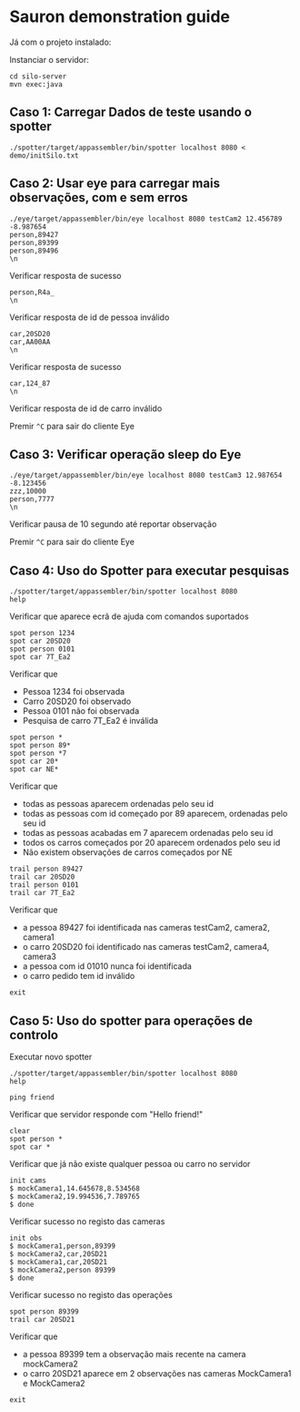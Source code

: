 # Sauron demonstration guide

Já com o projeto instalado:

Instanciar o servidor:
```
cd silo-server
mvn exec:java
```

## Caso 1: Carregar Dados de teste usando o spotter

```
./spotter/target/appassembler/bin/spotter localhost 8080 < demo/initSilo.txt
```

## Caso 2: Usar eye para carregar mais observações, com e sem erros

```
./eye/target/appassembler/bin/eye localhost 8080 testCam2 12.456789 -8.987654
person,89427
person,89399
person,89496
\n
```
Verificar resposta de sucesso

```
person,R4a_
\n
```
Verificar resposta de id de pessoa inválido

```
car,20SD20
car,AA00AA
\n
```
Verificar resposta de sucesso

```
car,124_87
\n
```
Verificar resposta de id de carro inválido

Premir `^C` para sair do cliente Eye

## Caso 3: Verificar operação sleep do Eye

```
./eye/target/appassembler/bin/eye localhost 8080 testCam3 12.987654 -8.123456
zzz,10000
person,7777
\n
```
Verificar pausa de 10 segundo até reportar observação

Premir `^C` para sair do cliente Eye

## Caso 4: Uso do Spotter para executar pesquisas

```
./spotter/target/appassembler/bin/spotter localhost 8080
help
```
Verificar que aparece ecrã de ajuda com comandos suportados

```
spot person 1234
spot car 20SD20
spot person 0101
spot car 7T_Ea2
```
Verificar que

* Pessoa 1234 foi observada
* Carro 20SD20 foi observado
* Pessoa 0101 não foi observada
* Pesquisa de carro 7T_Ea2 é inválida

```
spot person *
spot person 89*
spot person *7
spot car 20*
spot car NE*
```
Verificar que

* todas as pessoas aparecem ordenadas pelo seu id
* todas as pessoas com id começado por 89 aparecem, ordenadas pelo seu id
* todas as pessoas acabadas em 7 aparecem ordenadas pelo seu id
* todos os carros começados por 20 aparecem ordenados pelo seu id
* Não existem observações de carros começados por NE


```
trail person 89427
trail car 20SD20
trail person 0101
trail car 7T_Ea2
```

Verificar que

* a pessoa 89427 foi identificada nas cameras testCam2, camera2, camera1
* o carro 20SD20 foi identificado nas cameras testCam2, camera4, camera3
* a pessoa com id 01010 nunca foi identificada
* o carro pedido tem id inválido

```
exit 
```

##   Caso 5: Uso do spotter para operações de controlo

Executar novo spotter
```
./spotter/target/appassembler/bin/spotter localhost 8080
help
```

```
ping friend
```
Verificar que servidor responde com "Hello friend!"

```
clear
spot person *
spot car *
```
Verificar que já não existe qualquer pessoa ou carro no servidor

```
init cams
$ mockCamera1,14.645678,8.534568
$ mockCamera2,19.994536,7.789765
$ done
```
Verificar sucesso no registo das cameras

```
init obs
$ mockCamera1,person,89399
$ mockCamera2,car,20SD21
$ mockCamera1,car,20SD21
$ mockCamera2,person 89399
$ done
```

Verificar sucesso no registo das operações

```
spot person 89399
trail car 20SD21
```
Verificar que

* a pessoa 89399 tem a observação mais recente na camera mockCamera2
* o carro 20SD21 aparece em 2 observações nas cameras MockCamera1 e MockCamera2


```
exit 
```